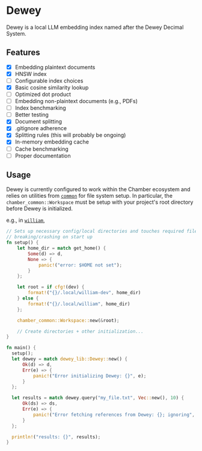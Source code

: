 # Dewey

Dewey is a local LLM embedding index named after the Dewey Decimal System.

## Features

- [x] Embedding plaintext documents
- [x] HNSW index
- [ ] Configurable index choices
- [x] Basic cosine similarity lookup
- [ ] Optimized dot product
- [ ] Embedding non-plaintext documents (e.g., PDFs)
- [ ] Index benchmarking
- [ ] Better testing
- [x] Document splitting
- [x] .gitignore adherence
- [x] Splitting rules (this will probably be ongoing)
- [x] In-memory embedding cache
- [ ] Cache benchmarking
- [ ] Proper documentation

## Usage

Dewey is currently configured to work within the Chamber ecosystem and relies on utilities from [`common`]() for file system setup.
In particular, the `chamber_common::Workspace` must be setup with your project's root directory before Dewey is initialized.

e.g., in [`william`](https://github.com/JTan2231/chamber/blob/master/william/src-tauri/src/lib.rs#L95),
```rust
// Sets up necessary config/local directories and touches required files to keep things from
// breaking/crashing on start up
fn setup() {
    let home_dir = match get_home() {
        Some(d) => d,
        None => {
            panic!("error: $HOME not set");
        }
    };

    let root = if cfg!(dev) {
        format!("{}/.local/william-dev", home_dir)
    } else {
        format!("{}/.local/william", home_dir)
    };

    chamber_common::Workspace::new(&root);

    // Create directories + other initialization...
}

fn main() {
  setup();
  let dewey = match dewey_lib::Dewey::new() {
      Ok(d) => d,
      Err(e) => {
          panic!("Error initializing Dewey: {}", e);
      }
  };

  let results = match dewey.query("my_file.txt", Vec::new(), 10) {
      Ok(ds) => ds,
      Err(e) => {
          panic!("Error fetching references from Dewey: {}; ignoring", e);
      }
  };

  println!("results: {}", results);
}
```
